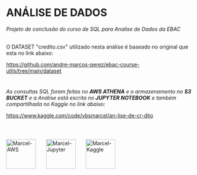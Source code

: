 # **ANÁLISE DE DADOS**

*Projeto de conclusão do curso de SQL para Analise de Dados da EBAC*

<br>
O DATASET "credito.csv" utilizado nesta análise é baseado no original que esta no link abaixo:

https://github.com/andre-marcos-perez/ebac-course-utils/tree/main/dataset

#
*As consultas SQL foram feitas no **AWS ATHENA** e o armazenamento no **S3 BUCKET** e a Análise está escrita no **JUPYTER NOTEBOOK** e também compartilhada no Kaggle no link abaixo:*

https://www.kaggle.com/code/vbsmarcel/an-lise-de-cr-dito

#
<br>
<div div style="display: inline_block">
  <img align="center" alt="Marcel-AWS" height="80" width="80" src="https://cdn.jsdelivr.net/gh/devicons/devicon/icons/amazonwebservices/amazonwebservices-plain-wordmark.svg"/> &nbsp &nbsp &nbsp
  <img align="center" alt="Marcel-Jupyter" height="80" width="80"  src="https://cdn.jsdelivr.net/gh/devicons/devicon/icons/jupyter/jupyter-original-wordmark.svg"/> &nbsp &nbsp &nbsp
  <img align="center" alt="Marcel-Kaggle" height="80" width="80" src="https://cdn.jsdelivr.net/gh/devicons/devicon/icons/kaggle/kaggle-original-wordmark.svg" />
</div>

